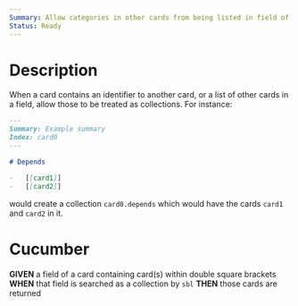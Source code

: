 ```yaml
---
Summary: Allow categories in other cards from being listed in field of a card
Status: Ready
---
```


# Description

When a card contains an identifier to another card, or a list of other cards in a field, allow those to be treated as collections. For instance:

```md
---
Summary: Example summary
Index: card0
---

# Depends

-   [[card1]]
-   [[card2]]
```

would create a collection `card0.depends` which would have the cards `card1` and `card2` in it.

# Cucumber

**GIVEN** a field of a card containing card(s) within double square brackets
**WHEN** that field is searched as a collection by `sbl`
**THEN** those cards are returned
